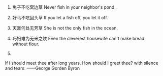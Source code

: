 1. 兔子不吃窝边草
Never fish in your neighbor's pond.
2. 好马不吃回头草
If you let a fish off, you let it off.
3. 天涯何处无芳草
She is not the only fish in the ocean.
4. 巧妇难为无米之炊
Even the cleverest housewife can't make bread without flour.

5. 
If i should meet thee
after long years. 
How should I greet thee?
with silence and tears.    ——George Gorden Byron
